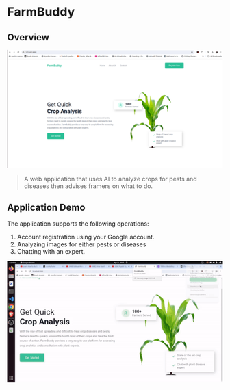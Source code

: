 # FarmBuddy
## Overview
<img src="assets/home_page.png" class="img-responsive" alt="">

 > A web application that uses AI to analyze crops for pests and diseases then advises framers on what to do. 

 ## Application Demo

The application supports the following operations:

1. Account registration using your Google account.
2. Analyzing images for either pests or diseases
3. Chatting with an expert.

<p align=center>
  <img src="assets/farm-buddy.gif" />
</p>
